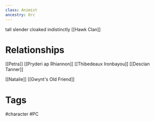 ```yaml
---
class: Animist
ancestry: Orc
---
```


tall slender cloaked indistinctly
[[Hawk Clan]]

# Relationships
[[Petra]]
[[Pryderi ap Rhiannon]]
[[Thibedeaux Ironbayou]]
[[Desclan Tanner]]

[[Natalie]]
[[Gwynt's Old Friend]]

# Tags
#character #PC 

